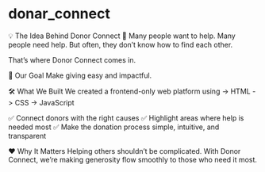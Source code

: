 # donar_connect
💡 The Idea Behind Donor Connect 🤔
Many people want to help.
Many people need help.
But often, they don’t know how to find each other.

That’s where Donor Connect comes in.

🌟 Our Goal
Make giving easy and impactful.

🛠️ What We Built
We created a frontend-only web platform using 
-> HTML
-> CSS
-> JavaScript

✅ Connect donors with the right causes
✅ Highlight areas where help is needed most
✅ Make the donation process simple, intuitive, and transparent

❤️ Why It Matters
Helping others shouldn’t be complicated.
With Donor Connect, we’re making generosity flow smoothly to those who need it most.

